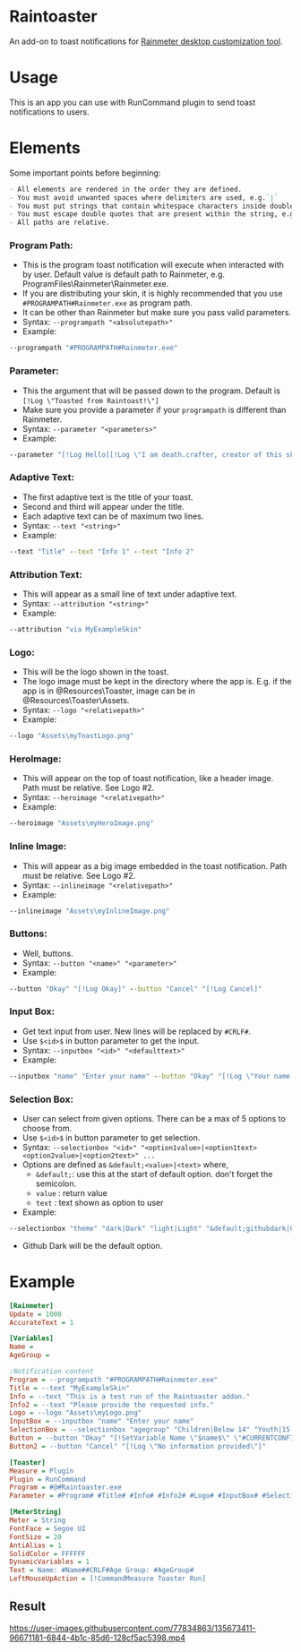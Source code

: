 # Raintoaster
An add-on to toast notifications for [Rainmeter desktop customization tool](https://www.rainmeter.net).

# Usage
This is an app you can use with RunCommand plugin to send toast notifications to users.

# Elements
Some important points before beginning:
```md
- All elements are rendered in the order they are defined.
- You must avoid unwanted spaces where delimiters are used, e.g.`|`
- You must put strings that contain whitespace characters inside double quotes, e.g. `"string with whitespace"`.
- You must escape double quotes that are present within the string, e.g. `"string \"with\" quotes"`
- All paths are relative.
```

### Program Path:
- This is the program toast notification will execute when interacted with by user. Default value is default path to Rainmeter, e.g. ProgramFiles\Rainmeter\Rainmeter.exe.
- If you are distributing your skin, it is highly recommended that you use `#PROGRAMPATH#Rainmeter.exe` as program path.
- It can be other than Rainmeter but make sure you pass valid parameters.
- Syntax: `--programpath "<absolutepath>"`
- Example:
```cmd
--programpath "#PROGRAMPATH#Rainmeter.exe"
```

### Parameter:
- This the argument that will be passed down to the program. Default is `[!Log \"Toasted from Raintoast!\"]`
- Make sure you provide a parameter if your `programpath` is different than Rainmeter.
- Syntax: `--parameter "<parameters>"`
- Example:
```cmd
--parameter "[!Log Hello][!Log \"I am death.crafter, creator of this skin.\"]"
```

### Adaptive Text:
- The first adaptive text is the title of your toast.
- Second and third will appear under the title.
- Each adaptive text can be of maximum two lines.
- Syntax: `--text "<string>"`
- Example: 
```cmd
--text "Title" --text "Info 1" --text "Info 2"
```

### Attribution Text:
- This will appear as a small line of text under adaptive text.
- Syntax: `--attribution "<string>"`
- Example: 
```cmd
--attribution "via MyExampleSkin"
```

### Logo:
- This will be the logo shown in the toast.
- The logo image must be kept in the directory where the app is. E.g. if the app is in @Resources\Toaster, image can be in @Resources\Toaster\Assets.
- Syntax: `--logo "<relativepath>"`
- Example: 
```cmd
--logo "Assets\myToastLogo.png"
```

### HeroImage:
- This will appear on the top of toast notification, like a header image. Path must be relative. See Logo #2.
- Syntax: `--heroimage "<relativepath>"`
- Example: 
```cmd
--heroimage "Assets\myHeroImage.png"
```

### Inline Image:
- This will appear as a big image embedded in the toast notification. Path must be relative. See Logo #2.
- Syntax: `--inlineimage "<relativepath>"`
- Example: 
```cmd
--inlineimage "Assets\myInlineImage.png"
```
### Buttons:
- Well, buttons.
- Syntax: `--button "<name>" "<parameter>"`
- Example: 
```cmd
--button "Okay" "[!Log Okay]" --button "Cancel" "[!Log Cancel]"
```

### Input Box:
- Get text input from user. New lines will be replaced by `#CRLF#`.
- Use `$<id>$` in button parameter to get the input.
- Syntax: `--inputbox "<id>" "<defaulttext>"`
- Example:
```cmd
--inputbox "name" "Enter your name" --button "Okay" "[!Log \"Your name is $name$\"]"
```

### Selection Box:
- User can select from given options. There can be a max of 5 options to choose from.
- Use `$<id>$` in button parameter to get selection.
- Syntax: `--selectionbox "<id>" "<option1value>|<option1text> <option2value>|<option2text>" ... `
- Options are defined as `&default;<value>|<text>` where,
  - `&default;`: use this at the start of default option. don't forget the semicolon.
  - `value`    : return value
  - `text`     : text shown as option to user
- Example:
```cmd
--selectionbox "theme" "dark|Dark" "light|Light" "&default;githubdark|GitHub Dark" "githublight|GitHub Light" "solarized|Solarized" --button "Okay" "[!Log \"$theme$ was chosen.\"]"
```
  - Github Dark will be the default option.

# Example
```ini
[Rainmeter]
Update = 1000
AccurateText = 1

[Variables]
Name =
AgeGroup =

;Notification content
Program = --programpath "#PROGRAMPATH#Rainmeter.exe"
Title = --text "MyExampleSkin"
Info = --text "This is a test run of the Raintoaster addon."
Info2 = --text "Please provide the requested info."
Logo = --logo "Assets\myLogo.png"
InputBox = --inputbox "name" "Enter your name"
SelectionBox = --selectionbox "agegroup" "Children|Below 14" "Youth|15-28" "Middle|29-48" "Old|Above49"
Button = --button "Okay" "[!SetVariable Name \"$name$\" \"#CURRENTCONFIG#\"][!SetVariable AgeGroup \"$agegroup$\" \"#CURRENTCONFIG#\"][!Update \"#CURRENTCONFIG#\"]"
Button2 = --button "Cancel" "[!Log \"No information provided\"]"

[Toaster]
Measure = Plugin
Plugin = RunCommand
Program = #@#Raintoaster.exe
Parameter = #Program# #Title# #Info# #Info2# #Logo# #InputBox# #SelectionBox# #Button# #Button2#

[MeterString]
Meter = String
FontFace = Segoe UI
FontSize = 20
AntiAlias = 1
SolidColor = FFFFFF
DynamicVariables = 1
Text = Name: #Name##CRLF#Age Group: #AgeGroup#
LeftMouseUpAction = [!CommandMeasure Toaster Run]
```
## Result


https://user-images.githubusercontent.com/77834863/135673411-96671181-6844-4b1c-85d6-128cf5ac5398.mp4

